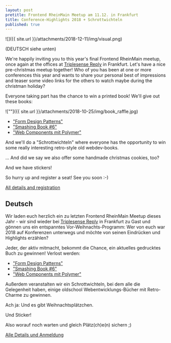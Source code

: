 ```yaml
---
layout: post
pretitle: Frontend RheinMain Meetup am 11.12. in Frankfurt 
title: Conference-Highlights 2018 + Schrottwichteln
published: true
---
```


![]({{ site.url }}/attachments/2018-12-11/img/visual.png)

(DEUTSCH siehe unten)

We're happily inviting you to this year's final Frontend RheinMain meetup, once again at the offices at [Triplesense Reply](https://www.triplesensereply.de/) in Frankfurt. Let's have a nice pre-christmas meetup together! Who of you has been at one or more conferences this year and wants to share your personal best of impressions and teaser some video links for the others to watch maybe during the christman holiday?

Everyone taking part has the chance to win a printed book! We'll give out these books:

![""]({{ site.url }}/attachments/2018-10-25/img/book_raffle.jpg)

- ["Form Design Patterns"](https://www.smashingmagazine.com/2018/10/form-design-patterns-release/)
- ["Smashing Book #6"](https://www.smashingmagazine.com/2018/09/smashing-book-6-release/)
- ["Web Components mit Polymer"](https://www.dpunkt.de/buecher/12286/9783864903861-web-components-mit-polymer.html)

And we'll do a "Schrottwichteln" where everyone has the opportunity to win some really interesting retro-style old webdev-books.

... And did we say we also offer some handmade christmas cookies, too?

And we have stickers!

So hurry up and register a seat! See you soon :-)

[All details and registration](https://www.meetup.com/de-DE/frontend_rm/events/256494500/)

## Deutsch

Wir laden euch herzlich ein zu letzten Frontend RheinMain Meetup dieses Jahr - wir sind wieder bei [Triplesense Reply](https://www.triplesensereply.de/) in Frankfurt zu Gast und gönnen uns ein entspanntes Vor-Weihnachts-Programm: Wer von euch war 2018 auf Konferenzen unterwegs und möchte von seinen Eindrücken und Highlights erzählen?

Jeder, der aktiv mitmacht, bekommt die Chance, ein aktuelles gedrucktes Buch zu gewinnen! Verlost werden:

- ["Form Design Patterns"](https://www.smashingmagazine.com/2018/10/form-design-patterns-release/)
- ["Smashing Book #6"](https://www.smashingmagazine.com/2018/09/smashing-book-6-release/)
- ["Web Components mit Polymer"](https://www.dpunkt.de/buecher/12286/9783864903861-web-components-mit-polymer.html)

Außerdem veranstalten wir ein Schrottwichteln, bei dem alle die Gelegenheit haben, einige oldschool Webentwicklungs-Bücher mit Retro-Charme zu gewinnen.

Ach ja: Und es gibt Weihnachtsplätzchen.

Und Sticker!

Also worauf noch warten und gleich Plätz(ch)e(n) sichern ;)

[Alle Details und Anmeldung](https://www.meetup.com/de-DE/frontend_rm/events/256494500/)




 
